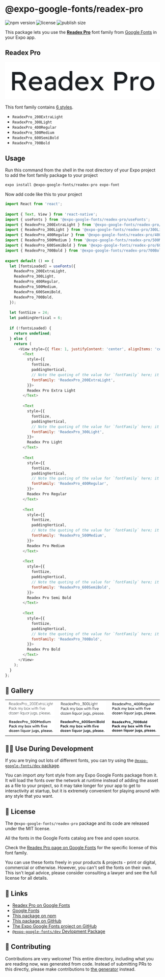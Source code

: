 # @expo-google-fonts/readex-pro

![npm version](https://flat.badgen.net/npm/v/@expo-google-fonts/readex-pro)
![license](https://flat.badgen.net/github/license/expo/google-fonts)
![publish size](https://flat.badgen.net/packagephobia/install/@expo-google-fonts/readex-pro)

This package lets you use the [**Readex Pro**](https://fonts.google.com/specimen/Readex+Pro) font family from [Google Fonts](https://fonts.google.com/) in your Expo app.

## Readex Pro

![Readex Pro](./font-family.png)

This font family contains [6 styles](#-gallery).

- `ReadexPro_200ExtraLight`
- `ReadexPro_300Light`
- `ReadexPro_400Regular`
- `ReadexPro_500Medium`
- `ReadexPro_600SemiBold`
- `ReadexPro_700Bold`

## Usage

Run this command from the shell in the root directory of your Expo project to add the font family package to your project
```sh
expo install @expo-google-fonts/readex-pro expo-font
```

Now add code like this to your project
```js
import React from 'react';

import { Text, View } from 'react-native';
import { useFonts } from '@expo-google-fonts/readex-pro/useFonts';
import { ReadexPro_200ExtraLight } from '@expo-google-fonts/readex-pro/200ExtraLight';
import { ReadexPro_300Light } from '@expo-google-fonts/readex-pro/300Light';
import { ReadexPro_400Regular } from '@expo-google-fonts/readex-pro/400Regular';
import { ReadexPro_500Medium } from '@expo-google-fonts/readex-pro/500Medium';
import { ReadexPro_600SemiBold } from '@expo-google-fonts/readex-pro/600SemiBold';
import { ReadexPro_700Bold } from '@expo-google-fonts/readex-pro/700Bold';

export default () => {
  let [fontsLoaded] = useFonts({
    ReadexPro_200ExtraLight,
    ReadexPro_300Light,
    ReadexPro_400Regular,
    ReadexPro_500Medium,
    ReadexPro_600SemiBold,
    ReadexPro_700Bold,
  });

  let fontSize = 24;
  let paddingVertical = 6;

  if (!fontsLoaded) {
    return undefined;
  } else {
    return (
      <View style={{ flex: 1, justifyContent: 'center', alignItems: 'center' }}>
        <Text
          style={{
            fontSize,
            paddingVertical,
            // Note the quoting of the value for `fontFamily` here; it expects a string!
            fontFamily: 'ReadexPro_200ExtraLight',
          }}>
          Readex Pro Extra Light
        </Text>

        <Text
          style={{
            fontSize,
            paddingVertical,
            // Note the quoting of the value for `fontFamily` here; it expects a string!
            fontFamily: 'ReadexPro_300Light',
          }}>
          Readex Pro Light
        </Text>

        <Text
          style={{
            fontSize,
            paddingVertical,
            // Note the quoting of the value for `fontFamily` here; it expects a string!
            fontFamily: 'ReadexPro_400Regular',
          }}>
          Readex Pro Regular
        </Text>

        <Text
          style={{
            fontSize,
            paddingVertical,
            // Note the quoting of the value for `fontFamily` here; it expects a string!
            fontFamily: 'ReadexPro_500Medium',
          }}>
          Readex Pro Medium
        </Text>

        <Text
          style={{
            fontSize,
            paddingVertical,
            // Note the quoting of the value for `fontFamily` here; it expects a string!
            fontFamily: 'ReadexPro_600SemiBold',
          }}>
          Readex Pro Semi Bold
        </Text>

        <Text
          style={{
            fontSize,
            paddingVertical,
            // Note the quoting of the value for `fontFamily` here; it expects a string!
            fontFamily: 'ReadexPro_700Bold',
          }}>
          Readex Pro Bold
        </Text>
      </View>
    );
  }
};

```

## 🔡 Gallery


||||
|-|-|-|
|![ReadexPro_200ExtraLight](./ReadexPro_200ExtraLight.ttf.png)|![ReadexPro_300Light](./ReadexPro_300Light.ttf.png)|![ReadexPro_400Regular](./ReadexPro_400Regular.ttf.png)||
|![ReadexPro_500Medium](./ReadexPro_500Medium.ttf.png)|![ReadexPro_600SemiBold](./ReadexPro_600SemiBold.ttf.png)|![ReadexPro_700Bold](./ReadexPro_700Bold.ttf.png)||


## 👩‍💻 Use During Development

If you are trying out lots of different fonts, you can try using the [`@expo-google-fonts/dev` package](https://github.com/expo/google-fonts/tree/master/font-packages/dev#readme).

You can import *any* font style from any Expo Google Fonts package from it. It will load the fonts
over the network at runtime instead of adding the asset as a file to your project, so it may take longer
for your app to get to interactivity at startup, but it is extremely convenient
for playing around with any style that you want.

## 📖 License

The `@expo-google-fonts/readex-pro` package and its code are released under the MIT license.

All the fonts in the Google Fonts catalog are free and open source.

Check the [Readex Pro page on Google Fonts](https://fonts.google.com/specimen/Readex+Pro) for the specific license of this font family.

You can use these fonts freely in your products & projects - print or digital, commercial or otherwise. However, you can't sell the fonts on their own. This isn't legal advice, please consider consulting a lawyer and see the full license for all details.

## 🔗 Links

- [Readex Pro on Google Fonts](https://fonts.google.com/specimen/Readex+Pro)
- [Google Fonts](https://fonts.google.com/)
- [This package on npm](https://www.npmjs.com/package/@expo-google-fonts/readex-pro)
- [This package on GitHub](https://github.com/expo/google-fonts/tree/master/font-packages/readex-pro)
- [The Expo Google Fonts project on GitHub](https://github.com/expo/google-fonts)
- [`@expo-google-fonts/dev` Devlopment Package](https://github.com/expo/google-fonts/tree/master/font-packages/dev)

## 🤝 Contributing

Contributions are very welcome! This entire directory, including what you are reading now, was generated from code. Instead of submitting PRs to this directly, please make contributions to [the generator](https://github.com/expo/google-fonts/tree/master/packages/generator) instead.
